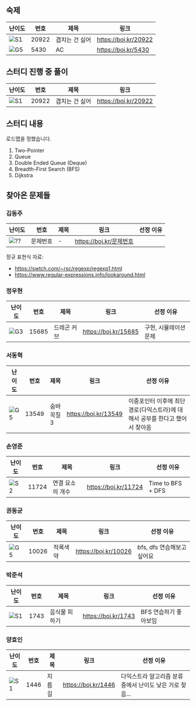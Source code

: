 ## 숙제

| 난이도 | 번호  | 제목           | 링크                   |
| ------ | ----- | -------------- | ---------------------- |
| ![S1]  | 20922 | 겹치는 건 싫어 | <https://boj.kr/20922> |
| ![G5]  | 5430  | AC             | <https://boj.kr/5430>  |

## 스터디 진행 중 풀이

| 난이도 | 번호  | 제목           | 링크                   |
| ------ | ----- | -------------- | ---------------------- |
| ![S1]  | 20922 | 겹치는 건 싫어 | <https://boj.kr/20922> |

## 스터디 내용

로드맵을 정했습니다.

1. Two-Pointer
2. Queue
3. Double Ended Queue (Deque)
4. Breadth-First Search (BFS)
5. Dijkstra

## 찾아온 문제들

### 김동주

| 난이도 | 번호     | 제목 | 링크                      | 선정 이유 |
| ------ | -------- | ---- | ------------------------- | --------- |
| ![??]  | 문제번호 | -    | <https://boj.kr/문제번호> |           |

정규 표현식 자료:

-   https://swtch.com/~rsc/regexp/regexp1.html
-   https://www.regular-expressions.info/lookaround.html

### 정우현

| 난이도 | 번호     | 제목 | 링크                      | 선정 이유 |
| ------ | -------- | ---- | ------------------------- | --------- |
| ![G3]  | 15685 | 드레곤 커브  | <https://boj.kr/15685> |  구현, 시뮬레이션 문제     |

### 서동혁

| 난이도 | 번호     | 제목 | 링크                      | 선정 이유 |
| ------ | -------- | ---- | ------------------------- | --------- |
| ![G5]  | 13549 | 숨바꼭질3    | <https://boj.kr/13549> | 이중포인터 이후에 최단경로(다익스트라)에 대해서 공부를 한다고 했어서 찾아옴     |

### 손영준

| 난이도 | 번호     | 제목 | 링크                      | 선정 이유 |
| ------ | -------- | ---- | ------------------------- | --------- |
| ![S2]  | 11724 | 연결 요소의 개수    | <https://boj.kr/11724> |  Time to BFS + DFS     |

### 권동균

| 난이도 | 번호     | 제목 | 링크                      | 선정 이유 |
| ------ | -------- | ---- | ------------------------- | --------- |
| ![G5]  | 10026 | 적록색약  | <https://boj.kr/10026> | bfs, dfs 연습해보고 싶어요|

### 박준석

| 난이도 | 번호     | 제목 | 링크                      | 선정 이유 |
| ------ | -------- | ---- | ------------------------- | --------- |
| ![S1]  | 1743 | 음식물 피하기 | <https://boj.kr/1743> | BFS 연습하기 좋아보임 |

### 양효인

| 난이도 | 번호     | 제목 | 링크                      | 선정 이유 |
| ------ | -------- | ---- | ------------------------- | --------- |
| ![S1]  | 1446 | 지름길 | <https://boj.kr/1446> | 다익스트라 알고리즘 분류 중에서 난이도 낮은 거로 찾음... |

<!-- solved.ac 문제 난이도 별 태그 이미지 -->

[P1]: https://d2gd6pc034wcta.cloudfront.net/tier/20.svg
[P2]: https://d2gd6pc034wcta.cloudfront.net/tier/19.svg
[P3]: https://d2gd6pc034wcta.cloudfront.net/tier/18.svg
[P4]: https://d2gd6pc034wcta.cloudfront.net/tier/17.svg
[P5]: https://d2gd6pc034wcta.cloudfront.net/tier/16.svg
[G1]: https://d2gd6pc034wcta.cloudfront.net/tier/15.svg
[G2]: https://d2gd6pc034wcta.cloudfront.net/tier/14.svg
[G3]: https://d2gd6pc034wcta.cloudfront.net/tier/13.svg
[G4]: https://d2gd6pc034wcta.cloudfront.net/tier/12.svg
[G5]: https://d2gd6pc034wcta.cloudfront.net/tier/11.svg
[S1]: https://d2gd6pc034wcta.cloudfront.net/tier/10.svg
[S2]: https://d2gd6pc034wcta.cloudfront.net/tier/9.svg
[S3]: https://d2gd6pc034wcta.cloudfront.net/tier/8.svg
[S4]: https://d2gd6pc034wcta.cloudfront.net/tier/7.svg
[S5]: https://d2gd6pc034wcta.cloudfront.net/tier/6.svg
[??]: https://d2gd6pc034wcta.cloudfront.net/tier/0.svg

